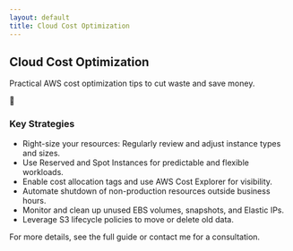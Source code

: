```yaml
---
layout: default
title: Cloud Cost Optimization
---
```


<section id="cloud-cost-optimization">
  <h2 class="section-title">Cloud Cost Optimization</h2>
  <p class="section-intro">Practical AWS cost optimization tips to cut waste and save money.</p>
  <div class="emoji">💸</div>
  <div class="content-block">
    <h3>Key Strategies</h3>
    <ul>
      <li>Right-size your resources: Regularly review and adjust instance types and sizes.</li>
      <li>Use Reserved and Spot Instances for predictable and flexible workloads.</li>
      <li>Enable cost allocation tags and use AWS Cost Explorer for visibility.</li>
      <li>Automate shutdown of non-production resources outside business hours.</li>
      <li>Monitor and clean up unused EBS volumes, snapshots, and Elastic IPs.</li>
      <li>Leverage S3 lifecycle policies to move or delete old data.</li>
    </ul>
    <p>For more details, see the full guide or contact me for a consultation.</p>
  </div>
</section>
